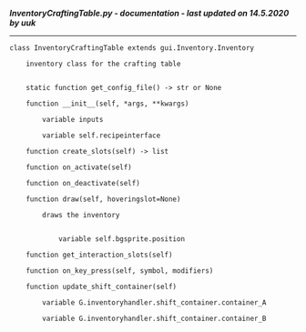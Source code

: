 ***InventoryCraftingTable.py - documentation - last updated on 14.5.2020 by uuk***
___

    class InventoryCraftingTable extends gui.Inventory.Inventory
        
        inventory class for the crafting table


        static function get_config_file() -> str or None

        function __init__(self, *args, **kwargs)

            variable inputs

            variable self.recipeinterface

        function create_slots(self) -> list

        function on_activate(self)

        function on_deactivate(self)

        function draw(self, hoveringslot=None)
            
            draws the inventory


                variable self.bgsprite.position

        function get_interaction_slots(self)

        function on_key_press(self, symbol, modifiers)

        function update_shift_container(self)

            variable G.inventoryhandler.shift_container.container_A

            variable G.inventoryhandler.shift_container.container_B